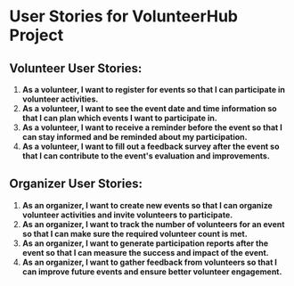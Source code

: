 
# User Stories for VolunteerHub Project

## Volunteer User Stories:
1. **As a volunteer, I want to register for events so that I can participate in volunteer activities.**
2. **As a volunteer, I want to see the event date and time information so that I can plan which events I want to participate in.**
3. **As a volunteer, I want to receive a reminder before the event so that I can stay informed and be reminded about my participation.**
4. **As a volunteer, I want to fill out a feedback survey after the event so that I can contribute to the event's evaluation and improvements.**

## Organizer User Stories:
1. **As an organizer, I want to create new events so that I can organize volunteer activities and invite volunteers to participate.**
2. **As an organizer, I want to track the number of volunteers for an event so that I can make sure the required volunteer count is met.**
3. **As an organizer, I want to generate participation reports after the event so that I can measure the success and impact of the event.**
4. **As an organizer, I want to gather feedback from volunteers so that I can improve future events and ensure better volunteer engagement.**
